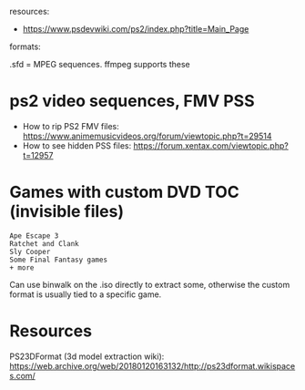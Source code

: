 resources:
- https://www.psdevwiki.com/ps2/index.php?title=Main_Page


formats:

.sfd = MPEG sequences. ffmpeg supports these


# ps2 video sequences, FMV PSS

- How to rip PS2 FMV files: https://www.animemusicvideos.org/forum/viewtopic.php?t=29514
- How to see hidden PSS files: https://forum.xentax.com/viewtopic.php?t=12957



# Games with custom DVD TOC (invisible files)

    Ape Escape 3
    Ratchet and Clank
    Sly Cooper
    Some Final Fantasy games
    + more


Can use binwalk on the .iso directly to extract some,
otherwise the custom format is usually tied to a specific game.



# Resources

PS23DFormat (3d model extraction wiki): https://web.archive.org/web/20180120163132/http://ps23dformat.wikispaces.com/


